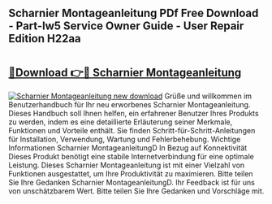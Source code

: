 ## Scharnier Montageanleitung PDf Free Download - Part-lw5 Service Owner Guide - User Repair Edition H22aa

# <h2><a href="http://df6vqd.blite.top/?on=Scharnier+Montageanleitung">🔗Download 👉🔴 Scharnier Montageanleitung</a></h2>

[![Scharnier Montageanleitung new download](https://i.imgur.com/lujVjoI.png)](http://df6vqd.blite.top/?on=Scharnier+Montageanleitung)
Grüße und willkommen im Benutzerhandbuch für Ihr neu erworbenes Scharnier Montageanleitung. Dieses Handbuch soll Ihnen helfen, ein erfahrener Benutzer Ihres Produkts zu werden, indem es eine detaillierte Erläuterung seiner Merkmale, Funktionen und Vorteile enthält. Sie finden Schritt-für-Schritt-Anleitungen für Installation, Verwendung, Wartung und Fehlerbehebung. Wichtige Informationen Scharnier MontageanleitungD In Bezug auf Konnektivität Dieses Produkt benötigt eine stabile Internetverbindung für eine optimale Leistung. Dieses Scharnier Montageanleitung ist mit einer Vielzahl von Funktionen ausgestattet, um Ihre Produktivität zu maximieren. Bitte teilen Sie Ihre Gedanken Scharnier MontageanleitungD. Ihr Feedback ist für uns von unschätzbarem Wert. Bitte teilen Sie Ihre Gedanken und Vorschläge mit.
